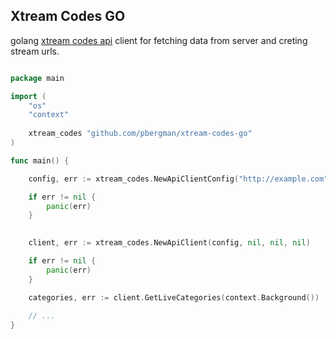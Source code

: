 ## Xtream Codes GO

golang [xtream codes api](https://github.com/engenex/xtream-codes-api-v2/blob/main/%5BHow-To%5D%20Player%20API%20v2%20-%20Tutorials%20-%20Xtream%20Codes.pdf) client for fetching data from server and creting stream urls.

```go

package main

import (
	"os"
	"context"
	
	xtream_codes "github.com/pbergman/xtream-codes-go"
)

func main() {

	config, err := xtream_codes.NewApiClientConfig("http://example.com", "username", "password")

	if err != nil {
		panic(err)
	}
	

	client, err := xtream_codes.NewApiClient(config, nil, nil, nil)

	if err != nil {
		panic(err)
	}

	categories, err := client.GetLiveCategories(context.Background())
	
	// ...
}
```


